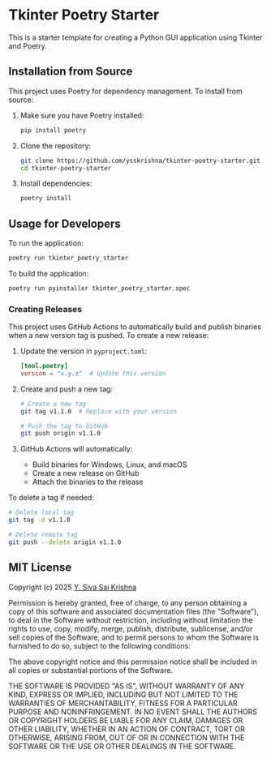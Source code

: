# Tkinter Poetry Starter

This is a starter template for creating a Python GUI application using Tkinter and Poetry.

## Installation from Source

This project uses Poetry for dependency management. To install from source:

1. Make sure you have Poetry installed:
   ```bash
   pip install poetry
   ```

2. Clone the repository:
   ```bash
   git clone https://github.com/ysskrishna/tkinter-poetry-starter.git
   cd tkinter-poetry-starter
   ```

3. Install dependencies:
   ```bash
   poetry install
   ```

## Usage for Developers

To run the application:

```bash
poetry run tkinter_poetry_starter
```

To build the application:

```bash
poetry run pyinstaller tkinter_poetry_starter.spec
```


### Creating Releases

This project uses GitHub Actions to automatically build and publish binaries when a new version tag is pushed. To create a new release:

1. Update the version in `pyproject.toml`:
   ```toml
   [tool.poetry]
   version = "x.y.z"  # Update this version
   ```

2. Create and push a new tag:
   ```bash
   # Create a new tag
   git tag v1.1.0  # Replace with your version

   # Push the tag to GitHub
   git push origin v1.1.0
   ```

3. GitHub Actions will automatically:
   - Build binaries for Windows, Linux, and macOS
   - Create a new release on GitHub
   - Attach the binaries to the release

To delete a tag if needed:
```bash
# Delete local tag
git tag -d v1.1.0

# Delete remote tag
git push --delete origin v1.1.0
```

## MIT License

Copyright (c) 2025 [Y. Siva Sai Krishna](https://github.com/ysskrishna)

Permission is hereby granted, free of charge, to any person obtaining a copy
of this software and associated documentation files (the "Software"), to deal
in the Software without restriction, including without limitation the rights
to use, copy, modify, merge, publish, distribute, sublicense, and/or sell
copies of the Software, and to permit persons to whom the Software is
furnished to do so, subject to the following conditions:

The above copyright notice and this permission notice shall be included in all
copies or substantial portions of the Software.

THE SOFTWARE IS PROVIDED "AS IS", WITHOUT WARRANTY OF ANY KIND, EXPRESS OR
IMPLIED, INCLUDING BUT NOT LIMITED TO THE WARRANTIES OF MERCHANTABILITY,
FITNESS FOR A PARTICULAR PURPOSE AND NONINFRINGEMENT. IN NO EVENT SHALL THE
AUTHORS OR COPYRIGHT HOLDERS BE LIABLE FOR ANY CLAIM, DAMAGES OR OTHER
LIABILITY, WHETHER IN AN ACTION OF CONTRACT, TORT OR OTHERWISE, ARISING FROM,
OUT OF OR IN CONNECTION WITH THE SOFTWARE OR THE USE OR OTHER DEALINGS IN THE
SOFTWARE.